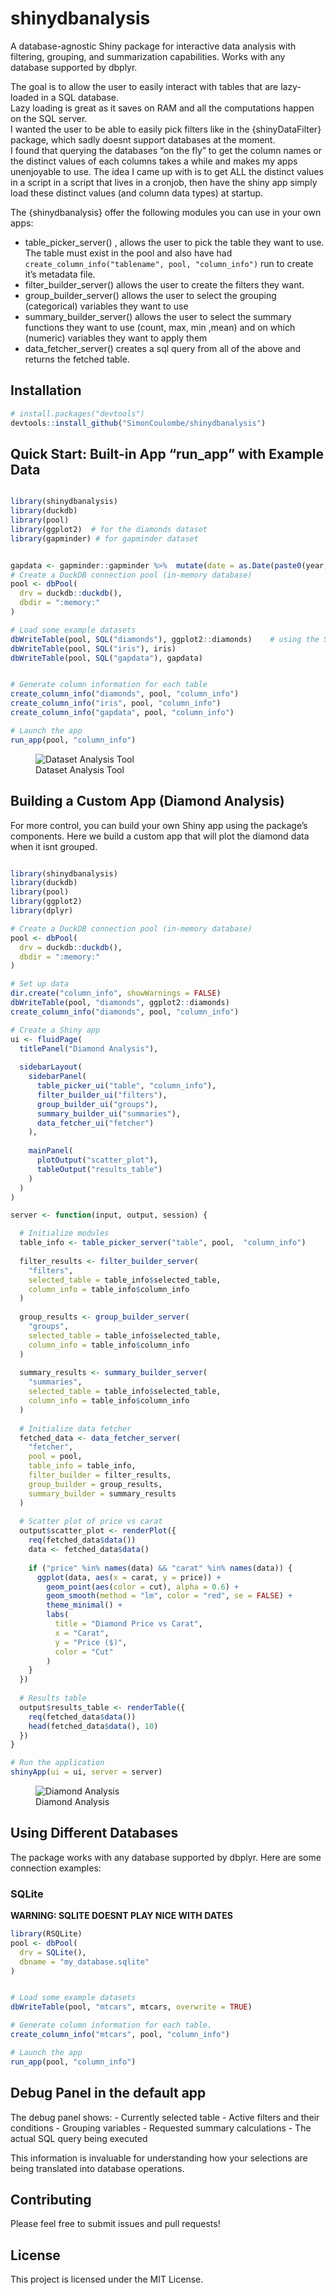 
<!-- README.md is generated from README.Rmd. Please edit that file -->

# shinydbanalysis

A database-agnostic Shiny package for interactive data analysis with
filtering, grouping, and summarization capabilities. Works with any
database supported by dbplyr.

The goal is to allow the user to easily interact with tables that are
lazy-loaded in a SQL database.  
Lazy loading is great as it saves on RAM and all the computations happen
on the SQL server.  
I wanted the user to be able to easily pick filters like in the
{shinyDataFilter} package, which sadly doesnt support databases at the
moment.  
I found that querying the databases “on the fly” to get the column names
or the distinct values of each columns takes a while and makes my apps
unenjoyable to use. The idea I came up with is to get ALL the distinct
values in a script in a script that lives in a cronjob, then have the
shiny app simply load these distinct values (and column data types) at
startup.

The {shinydbanalysis} offer the following modules you can use in your
own apps:

- table_picker_server() , allows the user to pick the table they want to
  use. The table must exist in the pool and also have had
  `create_column_info("tablename", pool, "column_info")` run to create
  it’s metadata file.  
- filter_builder_server() allows the user to create the filters they
  want.  
- group_builder_server() allows the user to select the grouping
  (categorical) variables they want to use  
- summary_builder_server() allows the user to select the summary
  functions they want to use (count, max, min ,mean) and on which
  (numeric) variables they want to apply them  
- data_fetcher_server() creates a sql query from all of the above and
  returns the fetched table.

## Installation

``` r
# install.packages("devtools")
devtools::install_github("SimonCoulombe/shinydbanalysis")
```

## Quick Start: Built-in App “run_app” with Example Data

``` r

library(shinydbanalysis)
library(duckdb)
library(pool)
library(ggplot2)  # for the diamonds dataset
library(gapminder) # for gapminder dataset 


gapdata <- gapminder::gapminder %>%  mutate(date = as.Date(paste0(year, "-01-01"))) %>% filter(year >= 1990)
# Create a DuckDB connection pool (in-memory database)
pool <- dbPool(
  drv = duckdb::duckdb(),
  dbdir = ":memory:"
)

# Load some example datasets
dbWriteTable(pool, SQL("diamonds"), ggplot2::diamonds)    # using the SQL() functions helps when trying to write a table to a schema, and doesnt hurt otherwise.
dbWriteTable(pool, SQL("iris"), iris)
dbWriteTable(pool, SQL("gapdata"), gapdata)


# Generate column information for each table
create_column_info("diamonds", pool, "column_info")
create_column_info("iris", pool, "column_info")
create_column_info("gapdata", pool, "column_info")

# Launch the app
run_app(pool, "column_info")
```

<figure>
<img src="man/figures/dataset_analysis_tool.png"
alt="Dataset Analysis Tool" />
<figcaption aria-hidden="true">Dataset Analysis Tool</figcaption>
</figure>

## Building a Custom App (Diamond Analysis)

For more control, you can build your own Shiny app using the package’s
components. Here we build a custom app that will plot the diamond data
when it isnt grouped.

``` r

library(shinydbanalysis)
library(duckdb)
library(pool)
library(ggplot2)
library(dplyr)

# Create a DuckDB connection pool (in-memory database)
pool <- dbPool(
  drv = duckdb::duckdb(),
  dbdir = ":memory:"
)

# Set up data
dir.create("column_info", showWarnings = FALSE)
dbWriteTable(pool, "diamonds", ggplot2::diamonds)
create_column_info("diamonds", pool, "column_info")

# Create a Shiny app
ui <- fluidPage(
  titlePanel("Diamond Analysis"),
  
  sidebarLayout(
    sidebarPanel(
      table_picker_ui("table", "column_info"),
      filter_builder_ui("filters"),
      group_builder_ui("groups"),
      summary_builder_ui("summaries"),
      data_fetcher_ui("fetcher")
    ),
    
    mainPanel(
      plotOutput("scatter_plot"),
      tableOutput("results_table")
    )
  )
)

server <- function(input, output, session) {

  # Initialize modules
  table_info <- table_picker_server("table", pool,  "column_info")
  
  filter_results <- filter_builder_server(
    "filters",
    selected_table = table_info$selected_table,
    column_info = table_info$column_info
  )
  
  group_results <- group_builder_server(
    "groups",
    selected_table = table_info$selected_table,
    column_info = table_info$column_info
  )
  
  summary_results <- summary_builder_server(
    "summaries",
    selected_table = table_info$selected_table,
    column_info = table_info$column_info
  )
  
  # Initialize data fetcher
  fetched_data <- data_fetcher_server(
    "fetcher",
    pool = pool,
    table_info = table_info,
    filter_builder = filter_results,
    group_builder = group_results,
    summary_builder = summary_results
  )
  
  # Scatter plot of price vs carat
  output$scatter_plot <- renderPlot({
    req(fetched_data$data())
    data <- fetched_data$data()
    
    if ("price" %in% names(data) && "carat" %in% names(data)) {
      ggplot(data, aes(x = carat, y = price)) +
        geom_point(aes(color = cut), alpha = 0.6) +
        geom_smooth(method = "lm", color = "red", se = FALSE) +
        theme_minimal() +
        labs(
          title = "Diamond Price vs Carat",
          x = "Carat",
          y = "Price ($)",
          color = "Cut"
        )
    }
  })
  
  # Results table
  output$results_table <- renderTable({
    req(fetched_data$data())
    head(fetched_data$data(), 10)
  })
}

# Run the application
shinyApp(ui = ui, server = server)
```

<figure>
<img src="man/figures/diamond_analysis.png" alt="Diamond Analysis" />
<figcaption aria-hidden="true">Diamond Analysis</figcaption>
</figure>

## Using Different Databases

The package works with any database supported by dbplyr. Here are some
connection examples:

### SQLite

**WARNING: SQLITE DOESNT PLAY NICE WITH DATES**

``` r
library(RSQLite)
pool <- dbPool(
  drv = SQLite(),
  dbname = "my_database.sqlite"
)


# Load some example datasets
dbWriteTable(pool, "mtcars", mtcars, overwrite = TRUE)

# Generate column information for each table. 
create_column_info("mtcars", pool, "column_info")

# Launch the app
run_app(pool, "column_info")
```

## Debug Panel in the default app

The debug panel shows: - Currently selected table - Active filters and
their conditions - Grouping variables - Requested summary calculations -
The actual SQL query being executed

This information is invaluable for understanding how your selections are
being translated into database operations.

## Contributing

Please feel free to submit issues and pull requests!

## License

This project is licensed under the MIT License.
